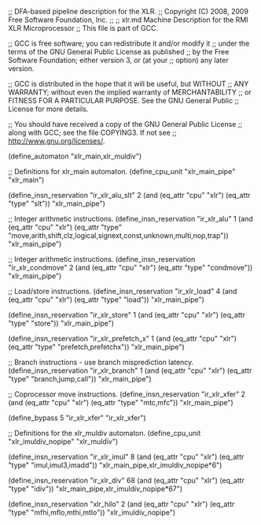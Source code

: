 ;; DFA-based pipeline description for the XLR.
;;   Copyright (C) 2008, 2009 Free Software Foundation, Inc.
;;
;; xlr.md   Machine Description for the RMI XLR Microprocessor
;; This file is part of GCC.

;; GCC is free software; you can redistribute it and/or modify it
;; under the terms of the GNU General Public License as published
;; by the Free Software Foundation; either version 3, or (at your
;; option) any later version.

;; GCC is distributed in the hope that it will be useful, but WITHOUT
;; ANY WARRANTY; without even the implied warranty of MERCHANTABILITY
;; or FITNESS FOR A PARTICULAR PURPOSE.  See the GNU General Public
;; License for more details.

;; You should have received a copy of the GNU General Public License
;; along with GCC; see the file COPYING3.  If not see
;; <http://www.gnu.org/licenses/>.

(define_automaton "xlr_main,xlr_muldiv")

;; Definitions for xlr_main automaton.
(define_cpu_unit "xlr_main_pipe" "xlr_main")

(define_insn_reservation "ir_xlr_alu_slt" 2
  (and (eq_attr "cpu" "xlr") 
       (eq_attr "type" "slt"))
  "xlr_main_pipe")

;; Integer arithmetic instructions.
(define_insn_reservation "ir_xlr_alu" 1
  (and (eq_attr "cpu" "xlr") 
       (eq_attr "type" "move,arith,shift,clz,logical,signext,const,unknown,multi,nop,trap"))
  "xlr_main_pipe")

;; Integer arithmetic instructions.
(define_insn_reservation "ir_xlr_condmove" 2
  (and (eq_attr "cpu" "xlr") 
       (eq_attr "type" "condmove"))
  "xlr_main_pipe")

;; Load/store instructions.
(define_insn_reservation "ir_xlr_load" 4
  (and (eq_attr "cpu" "xlr") 
       (eq_attr "type" "load"))
  "xlr_main_pipe")

(define_insn_reservation "ir_xlr_store" 1
  (and  (eq_attr "cpu" "xlr") 
        (eq_attr "type" "store"))
  "xlr_main_pipe")

(define_insn_reservation "ir_xlr_prefetch_x" 1
  (and (eq_attr "cpu" "xlr")
       (eq_attr "type" "prefetch,prefetchx"))
  "xlr_main_pipe")

;; Branch instructions - use branch misprediction latency.
(define_insn_reservation "ir_xlr_branch" 1
  (and (eq_attr "cpu" "xlr") 
       (eq_attr "type" "branch,jump,call"))
  "xlr_main_pipe")

;; Coprocessor move instructions.
(define_insn_reservation "ir_xlr_xfer" 2
  (and (eq_attr "cpu" "xlr") 
       (eq_attr "type" "mtc,mfc"))
  "xlr_main_pipe")

(define_bypass 5 "ir_xlr_xfer" "ir_xlr_xfer")

;; Definitions for the xlr_muldiv automaton.
(define_cpu_unit "xlr_imuldiv_nopipe" "xlr_muldiv")

(define_insn_reservation "ir_xlr_imul" 8
  (and (eq_attr "cpu" "xlr") 
       (eq_attr "type" "imul,imul3,imadd"))
  "xlr_main_pipe,xlr_imuldiv_nopipe*6")

(define_insn_reservation "ir_xlr_div" 68
  (and (eq_attr "cpu" "xlr") 
       (eq_attr "type" "idiv"))
  "xlr_main_pipe,xlr_imuldiv_nopipe*67")

(define_insn_reservation "xlr_hilo" 2
  (and (eq_attr "cpu" "xlr") 
       (eq_attr "type" "mfhi,mflo,mthi,mtlo"))
  "xlr_imuldiv_nopipe")
